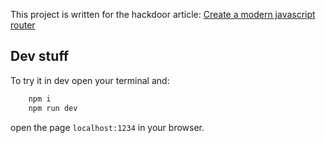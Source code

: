 
This project is written for the hackdoor article: [Create a modern javascript router]( https://hackdoor.io/articles/0XN6jANd/create-modern-javascript-router)

## Dev stuff

To try it in dev open your terminal and:

```sh
    npm i 
    npm run dev
```

open the page `localhost:1234` in your browser.
